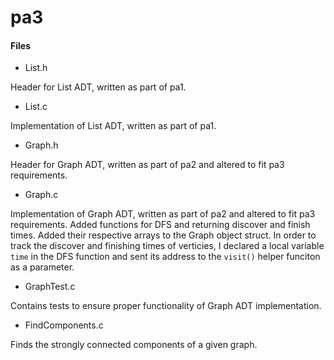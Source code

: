 # pa3

#### Files

- List.h
	
Header for List ADT, written as part of pa1.
- List.c

Implementation of List ADT, written as part of pa1.
- Graph.h

Header for Graph ADT, written as part of pa2 and altered to fit pa3
requirements.  
- Graph.c

Implementation of Graph ADT, written as part of pa2 and altered to fit pa3
requirements. Added functions for DFS and returning discover and finish
times. Added their respective arrays to the Graph object struct. 
In order to track the discover and finishing times of verticies, I declared a 
local variable `time` in the DFS function and sent its address to the `visit()`
helper funciton as a parameter.

- GraphTest.c

Contains tests to ensure proper functionality of Graph ADT implementation.
- FindComponents.c

Finds the strongly connected components of a given graph.
